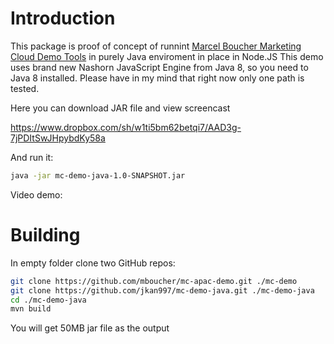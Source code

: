 # Introduction
This package is proof of concept of runnint [Marcel Boucher Marketing Cloud Demo Tools](/mboucher/mc-apac-demo) in purely Java enviroment in place in Node.JS
This demo uses brand new Nashorn JavaScript Engine from Java 8, so you need to Java 8 installed.
Please have in my mind that right now only one path is tested.

Here you can download JAR file and view  screencast

https://www.dropbox.com/sh/w1ti5bm62betqi7/AAD3g-7jPDItSwJHpybdKy58a

And run it:
```bash
java -jar mc-demo-java-1.0-SNAPSHOT.jar
```

Video demo:

# Building
In empty folder clone two GitHub repos:
```bash
git clone https://github.com/mboucher/mc-apac-demo.git ./mc-demo
git clone https://github.com/jkan997/mc-demo-java.git ./mc-demo-java
cd ./mc-demo-java
mvn build
```

You will get 50MB jar file as the output
